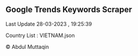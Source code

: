 

## Google Trends Keywords Scraper 
 
Last Update 28-03-2023 , 19:25:39

Country List :
VIETNAM.json



© Abdul Muttaqin 
